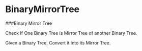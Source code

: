 # BinaryMirrorTree
###Binary Mirror Tree

Check If One Binary Tree is Mirror Tree of another Binary Tree.

Given a Binary Tree, Convert it into its Mirror Tree.
